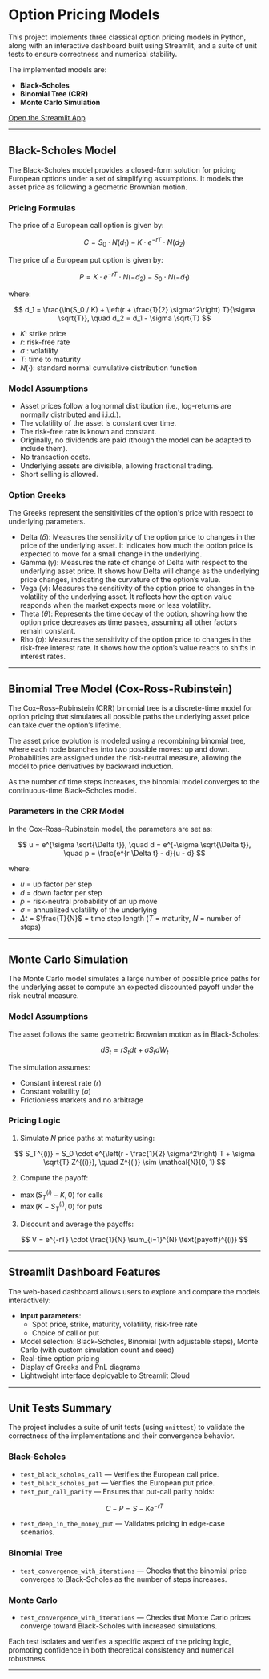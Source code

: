 # Option Pricing Models

This project implements three classical option pricing models in Python, along with an interactive dashboard built using Streamlit, and a suite of unit tests to ensure correctness and numerical stability.

The implemented models are:

- **Black-Scholes**  
- **Binomial Tree (CRR)**  
- **Monte Carlo Simulation**

[Open the Streamlit App](https://carl-moreau-european-option-pricer-app.streamlit.app)

---

## Black-Scholes Model

The Black-Scholes model provides a closed-form solution for pricing European options under a set of simplifying assumptions. It models the asset price as following a geometric Brownian motion.

### Pricing Formulas

The price of a European call option is given by:

$$
C = S_0 \cdot N(d_1) - K \cdot e^{-rT} \cdot N(d_2)
$$

The price of a European put option is given by:

$$
P = K \cdot e^{-rT} \cdot N(-d_2) - S_0 \cdot N(-d_1)
$$

where:

$$
d_1 = \frac{\ln(S_0 / K) + \left(r + \frac{1}{2} \sigma^2\right) T}{\sigma \sqrt{T}}, \quad
d_2 = d_1 - \sigma \sqrt{T}
$$
$$ 
$$

- $K$: strike price  
- $r$: risk-free rate  
- $\sigma$ : volatility
- $T$: time to maturity  
- $N(\cdot)$: standard normal cumulative distribution function

### Model Assumptions
 
- Asset prices follow a lognormal distribution (i.e., log-returns are normally distributed and i.i.d.).
- The volatility of the asset is constant over time.
- The risk-free rate is known and constant. 
- Originally, no dividends are paid (though the model can be adapted to include them).  
- No transaction costs.  
- Underlying assets are divisible, allowing fractional trading.  
- Short selling is allowed.

### Option Greeks

The Greeks represent the sensitivities of the option's price with respect to underlying parameters. 


- Delta ($\delta$): Measures the sensitivity of the option price to changes in the price of the underlying asset. It indicates how much the option price is expected to move for a small change in the underlying.
- Gamma ($\gamma$): Measures the rate of change of Delta with respect to the underlying asset price. It shows how Delta will change as the underlying price changes, indicating the curvature of the option’s value.
- Vega (ν): Measures the sensitivity of the option price to changes in the volatility of the underlying asset. It reflects how the option value responds when the market expects more or less volatility.
- Theta ($\theta$): Represents the time decay of the option, showing how the option price decreases as time passes, assuming all other factors remain constant.
- Rho ($\rho$): Measures the sensitivity of the option price to changes in the risk-free interest rate. It shows how the option’s value reacts to shifts in interest rates.

---

## Binomial Tree Model (Cox-Ross-Rubinstein)

The Cox–Ross–Rubinstein (CRR) binomial tree is a discrete-time model for option pricing that simulates all possible paths the underlying asset price can take over the option’s lifetime.

The asset price evolution is modeled using a recombining binomial tree, where each node branches into two possible moves: up and down. Probabilities are assigned under the risk-neutral measure, allowing the model to price derivatives by backward induction.

As the number of time steps increases, the binomial model converges to the continuous-time Black–Scholes model.

### Parameters in the CRR Model

In the Cox–Ross–Rubinstein model, the parameters are set as:

$$
u = e^{\sigma \sqrt{\Delta t}}, \quad d = e^{-\sigma \sqrt{\Delta t}}, \quad p = \frac{e^{r \Delta t} - d}{u - d}
$$

where:
- $u$ = up factor per step
- $d$ = down factor per step
- $p$ = risk-neutral probability of an up move
- $\sigma$ = annualized volatility of the underlying
- $\Delta t$ = $\frac{T}{N}$ = time step length ($T$ = maturity, $N$ = number of steps)

---

## Monte Carlo Simulation

The Monte Carlo model simulates a large number of possible price paths for the underlying asset to compute an expected discounted payoff under the risk-neutral measure.

### Model Assumptions

The asset follows the same geometric Brownian motion as in Black-Scholes:

$$
dS_t = r S_t dt + \sigma S_t dW_t
$$

The simulation assumes:  
  - Constant interest rate $(r)$  
  - Constant volatility $(\sigma)$  
  - Frictionless markets and no arbitrage

### Pricing Logic

1. Simulate $N$ price paths at maturity using:

$$
S_T^{(i)} = S_0 \cdot e^{\left(r - \frac{1}{2} \sigma^2\right) T + \sigma \sqrt{T} Z^{(i)}}, \quad Z^{(i)} \sim \mathcal{N}(0, 1)
$$

2. Compute the payoff:
- $\max(S_T^{(i)} - K, 0)$ for calls
- $\max(K - S_T^{(i)}, 0)$ for puts


3. Discount and average the payoffs:

$$
V = e^{-rT} \cdot \frac{1}{N} \sum_{i=1}^{N} \text{payoff}^{(i)}
$$


---

## Streamlit Dashboard Features

The web-based dashboard allows users to explore and compare the models interactively:

- **Input parameters**:  
  - Spot price, strike, maturity, volatility, risk-free rate  
  - Choice of call or put  
- Model selection: Black-Scholes, Binomial (with adjustable steps), Monte Carlo (with custom simulation count and seed)  
- Real-time option pricing  
- Display of Greeks and PnL diagrams 
- Lightweight interface deployable to Streamlit Cloud

---

## Unit Tests Summary

The project includes a suite of unit tests (using `unittest`) to validate the correctness of the implementations and their convergence behavior.

### Black-Scholes

- `test_black_scholes_call` — Verifies the European call price.  
- `test_black_scholes_put` — Verifies the European put price.  
- `test_put_call_parity` — Ensures that put-call parity holds:

$$
C - P = S - K e^{-rT}
$$

- `test_deep_in_the_money_put` — Validates pricing in edge-case scenarios.

### Binomial Tree

- `test_convergence_with_iterations` — Checks that the binomial price converges to Black-Scholes as the number of steps increases.

### Monte Carlo

- `test_convergence_with_iterations` — Checks that Monte Carlo prices converge toward Black-Scholes with increased simulations.

Each test isolates and verifies a specific aspect of the pricing logic, promoting confidence in both theoretical consistency and numerical robustness.

---